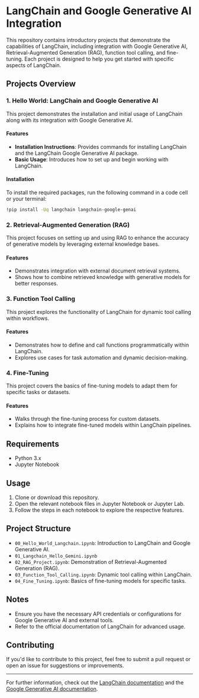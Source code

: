 # LangChain and Google Generative AI Integration

This repository contains introductory projects that demonstrate the capabilities of LangChain, including integration with Google Generative AI, Retrieval-Augmented Generation (RAG), function tool calling, and fine-tuning. Each project is designed to help you get started with specific aspects of LangChain.

## Projects Overview

### 1. Hello World: LangChain and Google Generative AI
This project demonstrates the installation and initial usage of LangChain along with its integration with Google Generative AI.

#### Features
- **Installation Instructions**: Provides commands for installing LangChain and the LangChain Google Generative AI package.
- **Basic Usage**: Introduces how to set up and begin working with LangChain.

#### Installation
To install the required packages, run the following command in a code cell or your terminal:

```bash
!pip install -Uq langchain langchain-google-genai
```

### 2. Retrieval-Augmented Generation (RAG)
This project focuses on setting up and using RAG to enhance the accuracy of generative models by leveraging external knowledge bases.

#### Features
- Demonstrates integration with external document retrieval systems.
- Shows how to combine retrieved knowledge with generative models for better responses.

### 3. Function Tool Calling
This project explores the functionality of LangChain for dynamic tool calling within workflows.

#### Features
- Demonstrates how to define and call functions programmatically within LangChain.
- Explores use cases for task automation and dynamic decision-making.

### 4. Fine-Tuning
This project covers the basics of fine-tuning models to adapt them for specific tasks or datasets.

#### Features
- Walks through the fine-tuning process for custom datasets.
- Explains how to integrate fine-tuned models within LangChain pipelines.

## Requirements
- Python 3.x
- Jupyter Notebook

## Usage
1. Clone or download this repository.
2. Open the relevant notebook files in Jupyter Notebook or Jupyter Lab.
3. Follow the steps in each notebook to explore the respective features.

## Project Structure
- `00_Hello_World_Langchain.ipynb`: Introduction to LangChain and Google Generative AI.
- `01_Langchain_Hello_Gemini.ipynb`
- `02_RAG_Project.ipynb`: Demonstration of Retrieval-Augmented Generation (RAG).
- `03_Function_Tool_Calling.ipynb`: Dynamic tool calling within LangChain.
- `04_Fine_Tuning.ipynb`: Basics of fine-tuning models for specific tasks.

## Notes
- Ensure you have the necessary API credentials or configurations for Google Generative AI and external tools.
- Refer to the official documentation of LangChain for advanced usage.

## Contributing
If you'd like to contribute to this project, feel free to submit a pull request or open an issue for suggestions or improvements.

---

For further information, check out the [LangChain documentation](https://docs.langchain.com/) and the [Google Generative AI documentation](https://cloud.google.com/generative-ai/).

